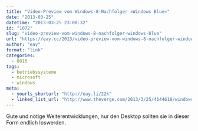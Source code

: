 ```yaml
---
title: "Video-Preview vom Windows-8-Nachfolger »Windows Blue«"
date: "2013-03-25"
datetime: "2013-03-25 23:08:32"
id: "1072"
slug: "video-preview-vom-windows-8-nachfolger-windows-blue"
url: "https://eay.cc/2013/video-preview-vom-windows-8-nachfolger-windows-blue/"
author: "eay"
format: "link"
categories:
  - 0815
tags:
  - betriebssysteme
  - microsoft
  - windows
meta:
  - yourls_shorturl: "http://eay.li/22k"
  - linked_list_url: "http://www.theverge.com/2013/3/25/4144618/windows-blue-video-preview-screenshots"
---
```


Gute und nötige Weiterentwicklungen, nur den Desktop sollten sie in dieser Form endlich loswerden.
